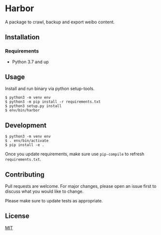 # Harbor

A package to crawl, backup and export weibo content.

## Installation

### Requirements

- Python 3.7 and up

## Usage

Install and run binary via python setup-tools.

```
$ python3 -m venv env
$ python3 -m pip install -r requirements.txt
$ python3 setup.py install
$ env/bin/harbor
```

## Development

```
$ python3 -m venv env
$ . env/bin/activate
$ pip install -e .
```

Once you update requirements, make sure use `pip-compile` to refresh `requirements.txt`.

## Contributing

Pull requests are welcome. For major changes, please open an issue first to discuss what you would like to change.

Please make sure to update tests as appropriate.

## License

[MIT](https://choosealicense.com/licenses/mit/)
